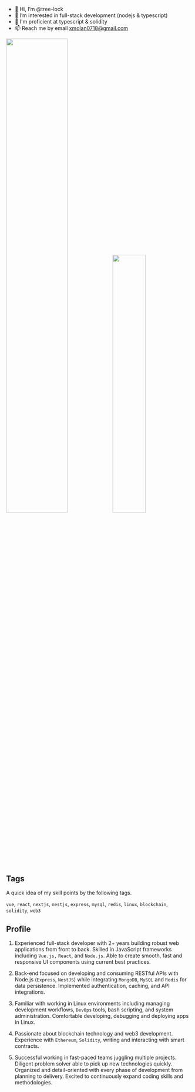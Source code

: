 - 👋 Hi, I’m @tree-lock
- 👀 I’m interested in full-stack development (nodejs & typescript)
- 🌱 I'm proficient at typescript & solidity
- 📫 Reach me by email xmolan0718@gmail.com

<img align="" width="57.5%" src="https://github-readme-stats-sigma-five.vercel.app/api?username=tree-lock&hide_title=true&hide_border=true&show_icons=true&include_all_commits=true&line_height=21&theme=vue-dark&border_radius=0" /><img align="" width="42.4%" src="https://github-readme-stats-sigma-five.vercel.app/api/top-langs/?username=tree-lock&hide_title=true&hide_border=true&layout=compact&theme=vue-dark&border_radius=0&hide=python" />

## Tags

A quick idea of my skill points by the following tags.

`vue`, `react`, `nextjs`, `nestjs`, `express`, `mysql`, `redis`, `linux`, `blockchain`, `solidity`, `web3`

## Profile

1. Experienced full-stack developer with 2+ years building robust web applications from front to back. Skilled in JavaScript frameworks including `Vue.js,` `React`, and `Node.js`. Able to create smooth, fast and responsive UI components using current best practices.

2. Back-end focused on developing and consuming RESTful APIs with Node.js (`Express`, `NestJS`) while integrating `MongoDB`, `MySQL` and `Redis` for data persistence. Implemented authentication, caching, and API integrations.

3. Familiar with working in Linux environments including managing development workflows, `DevOps` tools, bash scripting, and system administration. Comfortable developing, debugging and deploying apps in Linux.

4. Passionate about blockchain technology and web3 development. Experience with `Ethereum`, `Solidity`, writing and interacting with smart contracts.

5. Successful working in fast-paced teams juggling multiple projects. Diligent problem solver able to pick up new technologies quickly. Organized and detail-oriented with every phase of development from planning to delivery. Excited to continuously expand coding skills and methodologies.
